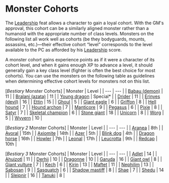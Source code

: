 # Monster Cohorts

The [Leadership](../feats#_leadership) feat allows a character to gain a loyal cohort. With the GM's approval, this cohort can be a similarly aligned monster rather than a humanoid with the appropriate number of class levels. Monsters on the following list all work well as cohorts (be they bodyguards, mounts, assassins, etc.)—their effective cohort “level” corresponds to the level available to the PC as afforded by his [Leadership](../feats#_leadership) score.

A monster cohort gains experience points as if it were a character of its cohort level, and when it gains enough XP to advance a level, it should generally gain a key class level (fighter is often the best choice for most cohorts). You can use the monsters on the following table as guidelines when determining effective cohort levels for monsters not on this list.

[_Bestiary_ Monster Cohorts]
| Monster | Level |
| --- | --- |
| [Babau (demon)](monsters/demon#_demon-babau) | 11 |
| [Bralani (azata)](monsters/azata#_azata-bralani) | 11 |
| [Young dragon](monsters/dragon) | Special\* |
| [Drider](monsters/drider) | 11 |
| [Erinyes (devil)](monsters/devil#_devil-erinyes) | 16 |
| [Ettin](monsters/ettin) | 15 |
| [Ghoul](monsters/ghoul) | 5 |
| [Giant eagle](monsters/eagle#_eagle-giant) | 6 |
| [Griffon](monsters/griffon) | 8 |
| [Hell hound](monsters/hellHound) | 7 |
| [Hound archon](monsters/archon#_archon-hound) | 7 |
| [Manticore](monsters/manticore) | 9 |
| [Pegasus](monsters/pegasus) | 6 |
| [Pixie](monsters/pixie) | 8 |
| [Satyr](monsters/satyr) | 7 |
| [Skeletal champion](monsters/skeletalChampion) | 6 |
| [Stone giant](monsters/giant#_giant-stone) | 18 |
| [Unicorn](monsters/unicorn) | 8 |
| [Worg](monsters/worg) | 5 |
| [Wyvern](monsters/wyvern) | 10 |

[_Bestiary 2_ Monster Cohorts]
| Monster | Level |
| --- | --- |
| [Aranea](additionalMonsters/aranea) | 8th |
| [Avoral](additionalMonsters/agathion#_agathion,-avoral) | 15th |
| [Axiomite](additionalMonsters/axiomite) | 14th |
| [Azer](additionalMonsters/azer) | 5th |
| [Blink dog](additionalMonsters/blinkdog) | 4th |
| [Dragon horse](additionalMonsters/dragonhorse) | 16th |
| [Howler](additionalMonsters/howler) | 7th |
| [Leonal](additionalMonsters/agathion#_agathion,-leonal) | 17th |
| [Leucrotta](additionalMonsters/leucrotta) | 9th |
| [Redcap](additionalMonsters/redcap) | 10th |

[_Bestiary 3_ Monster Cohorts]
| Monster | Level |
| --- | --- |
| [Adlet](bestiary3/adlet) | 14 |
| [Ahuizotl](bestiary3/ahuizotl) | 11 |
| [Derhii](bestiary3/derhii) | 10 |
| [Dragonne](bestiary3/dragonne) | 10 |
| [Garuda](bestiary3/garuda) | 16 |
| [Giant owl](bestiary3/owl) | 8 |
| [Giant vulture](bestiary3/vulture) | 7 |
| [Kech](bestiary3/kech) | 6 |
| [Kirin](bestiary3/kirin) | 13 |
| [Maftet](bestiary3/maftet) | 11 |
| [Nephilim](bestiary3/nephilim) | 13 |
| [Sabosan](bestiary3/sabosan) | 9 |
| [Sasquatch](bestiary3/sasquatch) | 6 |
| [Shadow mastiff](bestiary3/shadowMastiff) | 8 |
| [Shae](bestiary3/shae) | 7 |
| [Shedu](bestiary3/shedu) | 14 |
| [Sleipnir](bestiary3/sleipnir) | 16 |
| [Tanuki](bestiary3/tanuki) | 8 |

